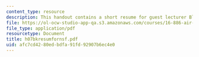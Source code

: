 ```yaml
---
content_type: resource
description: This handout contains a short resume for guest lecturer Blaine Rawdon.
file: https://ol-ocw-studio-app-qa.s3.amazonaws.com/courses/16-886-air-transportation-systems-architecting-spring-2004/afc7cd4280edbdfa91fd92907b6ec4e0_h07bkresumfornsf.pdf
file_type: application/pdf
resourcetype: Document
title: h07bkresumfornsf.pdf
uid: afc7cd42-80ed-bdfa-91fd-92907b6ec4e0
---
```

